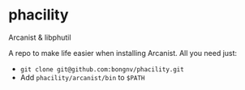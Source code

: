 # phacility
Arcanist &amp; libphutil

A repo to make life easier when installing Arcanist. All you need just:
- `git clone git@github.com:bongnv/phacility.git`
- Add `phacility/arcanist/bin` to `$PATH`
